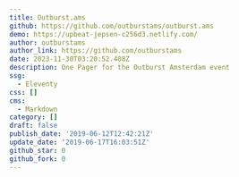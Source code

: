 ```yaml
---
title: Outburst.ams
github: https://github.com/outburstams/outburst.ams
demo: https://upbeat-jepsen-c256d3.netlify.com/
author: outburstams
author_link: https://github.com/outburstams
date: 2023-11-30T03:20:52.408Z
description: One Pager for the Outburst Amsterdam event
ssg:
  - Eleventy
css: []
cms:
  - Markdown
category: []
draft: false
publish_date: '2019-06-12T12:42:21Z'
update_date: '2019-06-17T16:03:51Z'
github_star: 0
github_fork: 0
---
```

